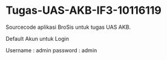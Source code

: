 # Tugas-UAS-AKB-IF3-10116119

Sourcecode aplikasi BroSis untuk tugas UAS AKB.

Default Akun untuk Login

Username  : admin
password  : admin
